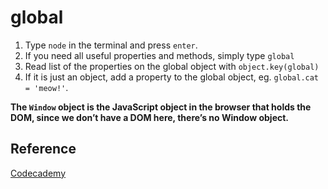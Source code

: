 # global

1. Type `node` in the terminal and press `enter`.
2. If you need all useful properties and methods, simply type `global`
3. Read list of the properties on the global object with `object.key(global)`
4. If it is just an object, add a property to the global object, eg. `global.cat = 'meow!'`.

**The `Window` object is the JavaScript object in the browser that holds the DOM, since we don’t have a DOM here, there’s no Window object.**

## Reference

[Codecademy](https://www.codecademy.com/)
